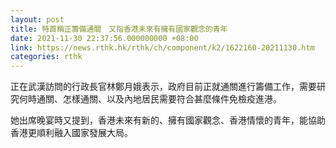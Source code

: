 ```yaml
---
layout: post
title: 特首稱正籌備通關　又指香港未來有擁有國家觀念的青年
date: 2021-11-30 22:37:56.000000000 +08:00
link: https://news.rthk.hk/rthk/ch/component/k2/1622160-20211130.htm
categories: rthk
---
```


正在武漢訪問的行政長官林鄭月娥表示，政府目前正就通關進行籌備工作，需要研究何時通關、怎樣通關、以及內地居民需要符合甚麼條件免檢疫進港。

她出席晚宴時又提到，香港未來有新的、擁有國家觀念、香港情懷的青年，能協助香港更順利融入國家發展大局。

